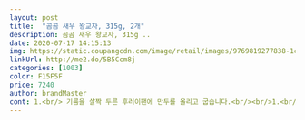 ```yaml
---
layout: post 
title:  "곰곰 새우 왕교자, 315g, 2개" 
description: 곰곰 새우 왕교자, 315g ..
date: 2020-07-17 14:15:13 
img: https://static.coupangcdn.com/image/retail/images/9769819277838-1c33f06a-81aa-4668-b67f-7e4f7b6b03ee.jpg 
linkUrl: http://me2.do/5B5Ccm8j 
categories: [1003] 
color: F15F5F 
price: 7240 
author: brandMaster 
cont: 1.<br/> 기름을 살짝 두른 후러이팬에 만두를 올리고 굽습니다.<br/><br/>1.<br/> 후라이팬에 기름 살짝 넣고 만두 넣고 지지직 하면<br/>1개당 315원 꼴이네요ㅎㅎ<br/>1봉지당 새우왕교자 9개 들어있어요.<br/><br/>2.<br/> 에어프라이어 180도에 8분10분<br/>2.<br/> 컵 반정도의 물을 넣고 후라이팬 뚜껑을 덮고 세면을 골고류 돌려줍니다(안돌여줘도 좋아요.<br/> 윗면은 찐것처럼 아랫면은 바삭하게 구워저요)<br/>2봉지에 5,680원 구매<br/>✅ 맛 평가<br/>✅ 새우왕교자 2가지 조리법으로 먹음<br/>곰곰 얇은피 김치만두도 같이 쪄서 먹어봤어요.<br/><br/>그동안은 비비 왕교자.<br/> 개왕만두.<br/> 고만두 주로 샀어요.<br/><br/>그래도 이 가격에 새우왕교자를 먹을수 있으니<br/>그리고 모양도 참 예쁘고 만두가 통통 내용물도 푸짐해 보여요.<br/><br/>딱하나 저는 피가 약간 두껍다는 느낌을 살짝 받앗어요<br/>딱히 비리거나 그런느낌은 전혀없어요<br/> 
---
```

 